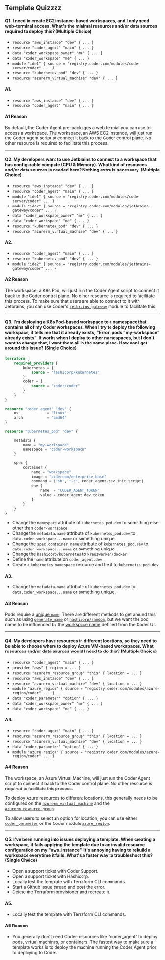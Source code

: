 ## Template Quizzzz

#### Q1. I need to create EC2 instance-based workspaces, and I only need web-terminal access. What's the minimal resources and/or data sources required to deploy this? (Multiple Choice)

- `resource "aws_instance" "dev" { ... }`
- `resource "coder_agent" "main" { ... }`
- `data "coder_workspace_owner" "me" { ... }`
- `data "coder_workspace" "me" { ... }`
- `module "ide1" { source = "registry.coder.com/modules/code-server/coder" ... }`
- `resource "kubernetes_pod" "dev" { ... }`
- `resource "azurerm_virtual_machine" "dev" { ... }`

#### A1.

- `resource "aws_instance" "dev" { ... }`
- `resource "coder_agent" "main" { ... }`

#### A1 Reason

By default, the Coder Agent pre-packages a web termial you can use to access a workspace. The workspace, an AWS EC2 Instance, will just run the Coder Agent script to connect it back to the Coder control plane. No other resource is required to facilitate this process.

---

#### Q2. My developers want to use Jetbrains to connect to a workspace that has configurable compute (CPU & Memory). What kind of resources and/or data sources is needed here? Nothing extra is necessary. (Multiple Choice)

- `resource "aws_instance" "dev" { ... }`
- `resource "coder_agent" "main" { ... }`
- `module "ide1" { source = "registry.coder.com/modules/code-server/coder" ... }`
- `module "ide2" { source = "registry.coder.com/modules/jetbrains-gateway/coder" ... }`
- `data "coder_workspace_owner" "me" { ... }`
- `data "coder_workspace" "me" { ... }`
- `resource "kubernetes_pod" "dev" { ... }`
- `resource "azurerm_virtual_machine" "dev" { ... }`

#### A2.

- `resource "coder_agent" "main" { ... }`
- `resource "kubernetes_pod" "dev" { ... }`
- `module "ide2" { source = "registry.coder.com/modules/jetbrains-gateway/coder" ... }`


#### A2 Reason

The workspace, a K8s Pod, will just run the Coder Agent script to connect it back to the Coder control plane. No other resource is required to facilitate this process. To make sure that users are able to connect to it with Jetbrains, you can use Coder's [`jetbrains-gateway`](https://registry.coder.com/modules/jetbrains-gateway) module to facilitate this.

---

#### Q3. I'm deploying a K8s Pod-based workspace to a namespace that contains all of my Coder workspaces. When I try to deploy the following workspace, it tells me that it already exists, "Error: pods "my-workspace" already exists". It works when I deploy to other namespaces, but I don't want to change that, I want them all in the same place. How can I get around this issue? (Single Choice)

```terraform
terraform {
    required_providers {
        kubernetes = {
            source = "hashicorp/kubernetes"
        }
        coder = {
            source = "coder/coder"
        }
    }
}

resource "coder_agent" "dev" {
    os             = "linux"
    arch           = "amd64"
}

resource "kubernetes_pod" "dev" {

    metadata {
        name = "my-workspace"
        namespace = "coder-workspace"
    }

    spec {
        container {
            name = "workspace"
            image = "codercom/enterprise-base"
            command = ["sh", "-c", coder_agent.dev.init_script]
            env {
                name  = "CODER_AGENT_TOKEN"
                value = coder_agent.dev.token
            }
        }
    }
}
```

- Change the `namespace` attribute of `kubernetes_pod.dev` to something else other than `coder-workspace`
- Change the `metadata.name` attribute of `kubernetes_pod.dev` to `data.coder_workspace...name` or something unique.
- Change the `spec.container.name` attribute of `kubernetes_pod.dev` to `data.coder_workspace...name` or something unique.
- Change the `hashicorp/kubernetes` to `kreuzwerker/docker`
- Define the `name` attribute on `coder_agent.dev`
- Create a `kubernetes_namespace` resource and tie it to `kubernetes_pod.dev`

#### A3.

- Change the `metadata.name` attribute of `kubernetes_pod.dev` to `data.coder_workspace...name` or something unique.

#### A3 Reason

Pods require a [unique `name`](https://registry.terraform.io/providers/hashicorp/kubernetes/latest/docs/resources/pod#name-1). There are different methods to get around this such as using [`generate_name`](https://registry.terraform.io/providers/hashicorp/kubernetes/latest/docs/resources/pod#generate_name-1) or [`hashicorp/random`](https://registry.terraform.io/providers/hashicorp/random/latest/docs), but we want the pod name to be influenced by the [workspace name](https://registry.terraform.io/providers/coder/coder/latest/docs/data-sources/workspace#name-1) defined from the Coder UI.

---

#### Q4. My developers have resources in different locations, so they need to be able to choose where to deploy Azure VM-based workspaces. What resources and/or data sources would I need to do this? (Multiple Choice)

- `resource "coder_agent" "main" { ... }`
- `provider "aws" { region = ... }`
- `resource "azurerm_resource_group" "this" { location = ... }` 
- `resource "aws_instance" "dev" { ... }` 
- `resource "azurerm_virtual_machine" "dev" { location = ... }`
- `module "azure_region" { source = "registry.coder.com/modules/azure-region/coder" ... }`
- `data "coder_parameter" "option" { ... }`
- `data "coder_workspace_owner" "me" { ... }`
- `data "coder_workspace" "me" { ... }`

#### A4.

- `resource "coder_agent" "main" { ... }`
- `resource "azurerm_resource_group" "this" { location = ... }` 
- `resource "azurerm_virtual_machine" "dev" { location = ... }`
- `data "coder_parameter" "option" { ... }`
- `module "azure_region" { source = "registry.coder.com/modules/azure-region/coder" ... }`

#### A4 Reason

The workspace, an Azure Virtual Machine, will just run the Coder Agent script to connect it back to the Coder control plane. No other resource is required to facilitate this process.

To deploy Azure resources to different locations, this generally needs to be configured on the [`azurerm_virtual_machine`](https://registry.terraform.io/providers/hashicorp/azurerm/latest/docs/resources/virtual_machine#location-1) and the [`azurerm_resource_group`](https://registry.terraform.io/providers/hashicorp/azurerm/latest/docs/resources/resource_group).

To allow users to select an option for location, you can use either [`coder_parameter`](https://registry.terraform.io/providers/coder/coder/latest/docs/data-sources/parameter) or the Coder module [`azure_region`](https://registry.coder.com/modules/azure-region).

---

#### Q5. I've been running into issues deploying a template. When creating a workspace, it fails applying the template due to an invalid resource configuration on my "aws_instance". It's annoying having to rebuild a workspace everytime it fails. What's a faster way to troubleshoot this? (Single Choice)

- Open a support ticket with Coder Support.
- Open a support ticket with Hashicorp.
- Locally test the template with Terraform CLI commands.
- Start a Github issue thread and post the error.
- Delete the Terraform provisioner and recreate it.

#### A5.

- Locally test the template with Terraform CLI commands.

#### A5 Reason

- You generally don't need Coder-resources like "coder_agent" to deploy pods, virtual machines, or containers. The fastest way to make sure a template works is to deploy the machine running the Coder Agent prior to deploying to Coder.

